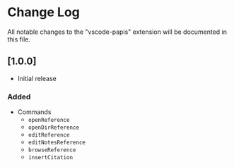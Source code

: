 # Change Log

All notable changes to the "vscode-papis" extension will be documented in this file.

## [1.0.0]

- Initial release

### Added

- Commands
    - `openReference`
    - `openDirReference`
    - `editReference`
    - `editNotesReference`
    - `browseReference`
    - `insertCitation`